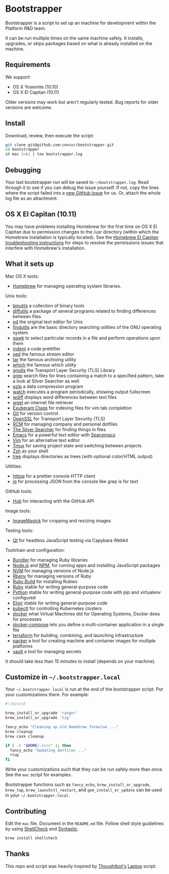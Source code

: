 Bootstrapper
============

Bootstrapper is a script to set up an machine for development within the
Platform R&D team.

It can be run multiple times on the same machine safely.
It installs, upgrades, or skips packages based on what is already installed on
the machine.

Requirements
------------

We support:

* OS X Yosemite (10.10)
* OS X El Capitan (10.11)

Older versions may work but aren't regularly tested. Bug reports for older
versions are welcome.

Install
-------

Download, review, then execute the script:

```sh
git clone git@github.com:concur/bootstrapper.git
cd bootstrapper
sh mac 2>&1 | tee bootstrapper.log
```

Debugging
---------

Your last bootstrapper run will be saved to `~/bootstrapper.log`.
Read through it to see if you can debug the issue yourself.
If not, copy the lines where the script failed into a
[new GitHub Issue](https://github.com/concur/bootstrapper/issues/new) for us.
Or, attach the whole log file as an attachment.

OS X El Capitan (10.11)
-----------------------

You may have problems installing Homebrew for the first time on OS X El
Capitan due to permission changes to the /usr directory (within which the Homebrew
installation is typically located). See the [Homebrew El Capitan troubleshooting instructions][homebrew-el-capitan]
for steps to resolve the permissions issues that interfere with Homebrew's
installation.

[homebrew-el-capitan]: https://github.com/Homebrew/homebrew/blob/master/share/doc/homebrew/El_Capitan_and_Homebrew.md

What it sets up
---------------

Mac OS X tools:

* [Homebrew] for managing operating system libraries.

[Homebrew]: http://brew.sh/

Unix tools:

* [binutils] a collection of binary tools
* [diffutils] a package of several programs related to finding differences between files
* [ed] the original text editor for Unix
* [findutils] are the basic directory searching utilities of the GNU operating system
* [gawk] to select particular records in a file and perform operations upon them
* [indent] a code prettifier
* [sed] the famous stream editor
* [tar] the famous archiving utility
* [which] the famous which utility
* [gnutls] the Transport Layer Security (TLS) Library
* [grep] search files for lines containing a match to a specified pattern, take a look at Silver Searcher as well
* [gzip] a data compression program
* [watch] executes a program periodically, showing output fullscreen
* [wdiff] displays word differences between text files
* [wget] an internet file retriever
* [Exuberant Ctags] for indexing files for vim tab completion
* [Git] for version control
* [OpenSSL] for Transport Layer Security (TLS)
* [RCM] for managing company and personal dotfiles
* [The Silver Searcher] for finding things in files
* [Emacs] for a powerful text editor with [Spacemacs]
* [Vim] for an alternative text editor
* [Tmux] for saving project state and switching between projects
* [Zsh] as your shell
* [tree] displays directories as trees (with optional color/HTML output)

[binutils]: https://www.gnu.org/software/binutils/binutils.html
[diffutils]: https://www.gnu.org/software/diffutils/
[ed]: https://www.gnu.org/software/ed/ed.html
[findutils]: http://www.gnu.org/software/findutils/
[gawk]: https://www.gnu.org/software/gawk/
[indent]: https://www.gnu.org/software/indent/
[sed]: https://www.gnu.org/software/sed/
[tar]: https://www.gnu.org/software/tar/
[which]: https://savannah.gnu.org/projects/which/
[gnutls]: http://gnutls.org/
[grep]: https://www.gnu.org/software/grep/
[gzip]: https://www.gnu.org/software/gzip
[watch]: https://gitlab.com/procps-ng/procps
[wdiff]: https://www.gnu.org/software/wdiff/
[wget]: https://www.gnu.org/software/wget/
[Exuberant Ctags]: http://ctags.sourceforge.net/
[Git]: https://git-scm.com/
[OpenSSL]: https://www.openssl.org/
[RCM]: https://github.com/thoughtbot/rcm
[The Silver Searcher]: https://github.com/ggreer/the_silver_searcher
[Emacs]: https://www.gnu.org/software/emacs/
[Spacemacs]: http://spacemacs.org/
[Vim]: http://www.vim.org/
[Tmux]: http://tmux.github.io/
[Zsh]: http://www.zsh.org/
[tree]: http://mama.indstate.edu/users/ice/tree/

Utilities:

* [httpie] for a prettier console HTTP client
* [jq] for processing JSON from the console like grep is for text

[httpie]: https://github.com/jkbrzt/httpie
[jq]: https://stedolan.github.io/jq/

GitHub tools:

* [Hub] for interacting with the GitHub API

[Hub]: http://hub.github.com/

Image tools:

* [ImageMagick] for cropping and resizing images

Testing tools:

* [Qt] for headless JavaScript testing via Capybara Webkit

[Qt]: http://qt-project.org/

Toolchain and configuration:

* [Bundler] for managing Ruby libraries
* [Node.js] and [NPM], for running apps and installing JavaScript packages
* [NVM] for managing versions of Node.js
* [Rbenv] for managing versions of Ruby
* [Ruby Build] for installing Rubies
* [Ruby] stable for writing general-purpose code
* [Python] stable for writing general-purpose code with pip and virtualenv configured
* [Elixir] stable for writing general-purpose code
* [kubectl] for controlling Kubernetes clusters
* [docker] what Virtual Machines did for Operating Systems, Docker does for processes
* [docker-compose] lets you define a multi-container application in a single file
* [terraform] for building, combining, and launching infrastructure
* [packer] a tool for creating machine and container images for multiple platforms
* [vault] a tool for managing secrets

[Bundler]: http://bundler.io/
[ImageMagick]: http://www.imagemagick.org/
[Node.js]: http://nodejs.org/
[NPM]: https://www.npmjs.org/
[NVM]: https://github.com/creationix/nvm
[Rbenv]: https://github.com/sstephenson/rbenv
[Ruby Build]: https://github.com/sstephenson/ruby-build
[Ruby]: https://www.ruby-lang.org/en/
[Python]: https://www.python.org/
[Elixir]: http://elixir-lang.org/
[kubectl]: https://cloud.google.com/container-engine/docs/kubectl/
[docker]: https://www.docker.com/
[docker-compose]: https://www.docker.com/products/docker-compose
[terraform]: https://www.terraform.io/
[packer]: https://www.packer.io/
[vault]: https://www.vaultproject.io/

It should take less than 15 minutes to install (depends on your machine).

Customize in `~/.bootstrapper.local`
------------------------------

Your `~/.bootstrapper.local` is run at the end of the bootstrapper script.
Put your customizations there.
For example:

```sh
#!/bin/sh

brew_install_or_upgrade 'ranger'
brew_install_or_upgrade 'tig'

fancy_echo "Cleaning up old Homebrew formulae ..."
brew cleanup
brew cask cleanup

if [ -r "$HOME/.rcrc" ]; then
  fancy_echo "Updating dotfiles ..."
  rcup
fi
```

Write your customizations such that they can be run safely more than once.
See the `mac` script for examples.

Bootstrapper functions such as `fancy_echo`,
`brew_install_or_upgrade`,
`brew_tap`,
`brew_launchctl_restart`, and
`gem_install_or_update`
can be used in your `~/.bootstrapper.local`.

Contributing
------------

Edit the `mac` file.
Document in the `README.md` file.
Follow shell style guidelines by using [ShellCheck] and [Syntastic].

```sh
brew install shellcheck
```

[ShellCheck]: http://www.shellcheck.net/about.html
[Syntastic]: https://github.com/scrooloose/syntastic

Thanks
----------------

This repo and script was heavily inspired by [Thoughtbot's][thoughtbot]
[Laptop][laptop] script.

[thoughtbot]: https://thoughtbot.com/
[laptop]: https://github.com/thoughtbot/laptop
